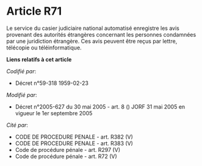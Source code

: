 # Article R71

Le service du casier judiciaire national automatisé enregistre les avis provenant des autorités étrangères concernant les
personnes condamnées par une juridiction étrangère. Ces avis peuvent être reçus par lettre, télécopie ou téléinformatique.

**Liens relatifs à cet article**

_Codifié par_:

  - Décret n°59-318 1959-02-23

_Modifié par_:

  - Décret n°2005-627 du 30 mai 2005 - art. 8 () JORF 31 mai 2005 en vigueur le  1er septembre 2005

_Cité par_:

  - CODE DE PROCEDURE PENALE - art. R382 (V)
  - CODE DE PROCEDURE PENALE - art. R383 (V)
  - Code de procédure pénale - art. R297 (V)
  - Code de procédure pénale - art. R72 (V)
